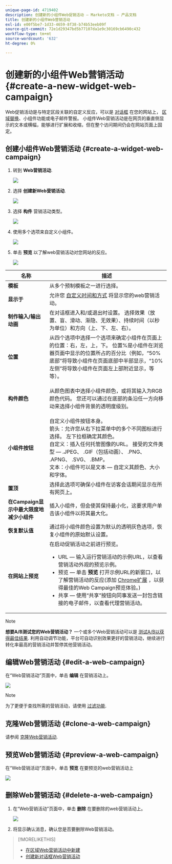```yaml
---
unique-page-id: 4719402
description: 创建新的小组件Web促销活动 — Marketo文档 — 产品文档
title: 创建新的小组件Web营销活动
exl-id: e00f5be7-1d33-4659-8f38-b74b53eeb09f
source-git-commit: 72e1d29347bd5b77107da1e9c30169cb6490c432
workflow-type: tm+mt
source-wordcount: '632'
ht-degree: 0%

---
```


# 创建新的小组件Web营销活动 {#create-a-new-widget-web-campaign}

Web促销活动是与特定区段关联的自定义反应，可以是 [对话框](/help/marketo/product-docs/web-personalization/working-with-web-campaigns/create-a-new-dialog-web-campaign.md) 在您的网站上， [区域替换](/help/marketo/product-docs/web-personalization/working-with-web-campaigns/create-a-new-in-zone-web-campaign.md)、小组件功能或电子邮件警报。 小组件Web营销活动是在网页的垂直侧显示的文本或横幅，能够进行扩展和收缩，但在整个访问期间仍会在网站页面上固定。

## 创建小组件Web营销活动 {#create-a-widget-web-campaign}

1. 转到 **Web营销活动**.

   ![](assets/image2016-8-18-15-3a57-3a46.png)

1. 选择 **创建新Web营销活动**.

   ![](assets/create-new-web-campaign-hand-1.png)

1. 选择 **构件** 营销活动类型。

   ![](assets/3.png)

1. 使用多个选项来自定义小组件。

   ![](assets/4.png)

1. 单击 **预览** 以了解web营销活动对您网站的反应。

   ![](assets/preview.png)

<table> 
 <thead> 
  <tr> 
   <th colspan="1" rowspan="1">名称</th> 
   <th colspan="1" rowspan="1">描述</th> 
  </tr> 
 </thead> 
 <tbody> 
  <tr> 
   <td colspan="1"><strong>模板</strong></td> 
   <td colspan="1">从多个预制模板之一进行选择。</td> 
  </tr> 
  <tr> 
   <td colspan="1"><strong>显示于</strong></td> 
   <td colspan="1">允许您 <a href="/help/marketo/product-docs/web-personalization/working-with-web-campaigns/set-how-your-web-campaign-displays.md" rel="nofollow">自定义时间和方式</a> 将显示您的web营销活动。</td> 
  </tr> 
  <tr> 
   <td colspan="1"><strong>制作输入/输出动画</strong></td> 
   <td colspan="1">在对话框进入和/或退出时设置。 选择效果（放置、盲、滑动、渐隐、无效果）、持续时间（以秒为单位）和方向（上、下、左、右）。</td> 
  </tr> 
  <tr> 
   <td colspan="1"><strong>位置</strong></td> 
   <td colspan="1">从四个选项中选择一个选项来确定小组件在页面上的位置：右，左，上，下。 位置%是小组件在浏览器页面中显示的位置所占的百分比（例如，“50%底部”将导致小组件在页面底部中半部显示，“10%左侧”将导致小组件在页面左上部附近显示，等等）。<br></td> 
  </tr> 
  <tr> 
   <td colspan="1" rowspan="1"><strong>构件颜色</strong></td> 
   <td colspan="1" rowspan="1"><p>从颜色图表中选择小组件颜色，或将其输入为RGB颜色代码。 您还可以通过在底部的条沿任一方向移动来选择小组件背景的透明度级别。</p></td> 
  </tr> 
  <tr> 
   <td colspan="1" rowspan="1"><p><strong>小组件按钮</strong><br></p></td> 
   <td colspan="1" rowspan="1">自定义小组件按钮本身。<br>箭头：允许您从右下拉菜单中的多个不同图标进行选择。 左下拉框确定其颜色。<br>自定义：插入任何托管图像的URL。 接受的文件类型 — .JPEG、 .GIF（包括动画）、 .PNG、 .APNG、 .SVG、 .BMP。<br>文本：小组件可以是文本 — 自定义其颜色、大小和字体。</td> 
  </tr> 
  <tr> 
   <td colspan="1"><strong>置顶</strong></td> 
   <td colspan="1">选择此选项可确保小组件在访客会话期间显示在所有网页上。</td> 
  </tr> 
  <tr> 
   <td colspan="1"><strong>在Campaign显示中最大限度地减少小组件</strong></td> 
   <td colspan="1">插入小组件，但会使其保持最小化，这要求用户单击该小组件以将其最大化。</td> 
  </tr> 
  <tr> 
   <td colspan="1"><strong>恢复默认值 </strong></td> 
   <td colspan="1">通过将小组件颜色设置为默认的透明灰色选项，恢复小组件的原始默认设置。</td> 
  </tr> 
  <tr> 
   <td colspan="1"><strong>在网站上预览 </strong></td> 
   <td colspan="1">在启动促销活动之前进行预览。<br> 
    <ul> 
     <li>URL — 输入运行营销活动的示例URL，以查看营销活动外观的预览示例。</li> 
     <li>预览 — 单击 <strong>预览 </strong>打开示例URL的新窗口，以了解营销活动的反应(添加 <a href="https://chrome.google.com/extensions/detail/ldiddonjplchallbngbccbfdfeldohkj?hl=en" rel="nofollow">Chrome扩展</a> ，以获得最佳的Web Campaign预览体验。) </li> 
     <li>共享 — 使用“共享”按钮向同事发送一封包含链接的电子邮件，以查看代理营销活动。</li> 
    </ul></td> 
  </tr> 
 </tbody> 
</table>

>[!NOTE]
>
>**想要A/B测试您的Web营销活动？** 一个或多个Web营销活动可以是 [测试A/B以获得最佳结果](/help/marketo/product-docs/web-personalization/working-with-web-campaigns/ab-test-your-web-campaign.md). 利用自动调节功能，平台可自动识别效果更好的营销活动，继续进行转化率最高的营销活动并暂停其他营销活动。

## 编辑Web营销活动 {#edit-a-web-campaign}

在“Web营销活动”页面中，单击 **编辑** 在营销活动上。

![](assets/image2016-11-4-13-3a2-3a20.png)

>[!NOTE]
>
>为了更便于查找所需的营销活动，请使用 [过滤功能](/help/marketo/product-docs/web-personalization/working-with-web-campaigns/filter-web-campaigns.md).

## 克隆Web营销活动 {#clone-a-web-campaign}

请参阅 [克隆Web营销活动](/help/marketo/product-docs/web-personalization/working-with-web-campaigns/clone-a-web-campaign.md).

## 预览Web营销活动 {#preview-a-web-campaign}

在“Web营销活动”页面中，单击 **预览** 在要预览的web营销活动上

![](assets/widget-campaign-preview-hand.png)

## 删除Web营销活动 {#delete-a-web-campaign}

1. 在“Web营销活动”页面中，单击 **删除** 在要删除的web营销活动上。

   ![](assets/widget-campaign-delete-hand.png)

1. 将显示确认消息，确认您是否要删除Web营销活动。

>[!MORELIKETHIS]
>
>* [在区域Web营销活动中新建](/help/marketo/product-docs/web-personalization/working-with-web-campaigns/create-a-new-in-zone-web-campaign.md)
>* [创建新对话框Web营销活动](/help/marketo/product-docs/web-personalization/working-with-web-campaigns/create-a-new-dialog-web-campaign.md)

